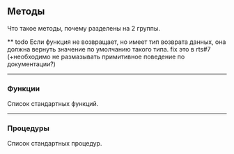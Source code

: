 ## Методы

Что такое методы, почему разделены на 2 группы.

** todo Если функция не возвращает, но имеет тип возврата данных, она должна вернуть значение по умолчанию такого типа.
fix это в rts#7 (+необходимо не размазывать примитивное поведение по документации?)

---

### Функции

Список стандартных функций.

---

### Процедуры

Список стандартных процедур.